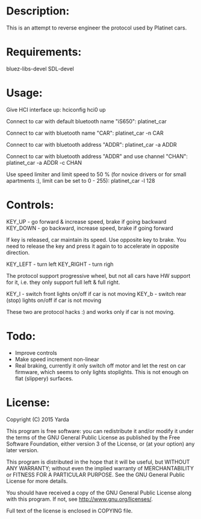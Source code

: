 Description:
============

This is an attempt to reverse engineer the protocol used by Platinet cars.


Requirements:
=============

bluez-libs-devel
SDL-devel


Usage:
======

Give HCI interface up:
 hciconfig hci0 up

Connect to car with default bluetooth name "iS650":
 platinet_car

Connect to car with bluetooth name "CAR":
 platinet_car -n CAR

Connect to car with bluetooth address "ADDR":
 platinet_car -a ADDR

Connect to car with bluetooth address "ADDR" and use channel "CHAN":
 platinet_car -a ADDR -c CHAN

Use speed limiter and limit speed to 50 % (for novice drivers or
for small apartments :), limit can be set to 0 - 255):
 platinet_car -l 128


Controls:
=========

KEY_UP    - go forward & increase speed, brake if going backward
KEY_DOWN  - go backward, increase speed, brake if going forward

If key is released, car maintain its speed. Use opposite key
to brake. You need to release the key and press it again to
to accelerate in opposite direction.

KEY_LEFT  - turn left
KEY_RIGHT - turn righ

The protocol support progressive wheel, but not all cars have
HW support for it, i.e. they only support full left & full right.

KEY_l     - switch front lights on/off if car is not moving
KEY_b     - switch rear (stop) lights on/off if car is not moving

These two are protocol hacks :) and works only if car is not moving.


Todo:
=====

- Improve controls
- Make speed increment non-linear
- Real braking, currently it only switch off motor and let the rest
  on car firmware, which seems to only lights stoplights. This is not
  enough on flat (slippery) surfaces.


License:
========

Copyright (C) 2015 Yarda <zbox AT atlas.cz>

This program is free software: you can redistribute it and/or modify
it under the terms of the GNU General Public License as published by
the Free Software Foundation, either version 3 of the License, or
(at your option) any later version.

This program is distributed in the hope that it will be useful,
but WITHOUT ANY WARRANTY; without even the implied warranty of
MERCHANTABILITY or FITNESS FOR A PARTICULAR PURPOSE.  See the
GNU General Public License for more details.

You should have received a copy of the GNU General Public License
along with this program.  If not, see <http://www.gnu.org/licenses/>.

Full text of the license is enclosed in COPYING file.
